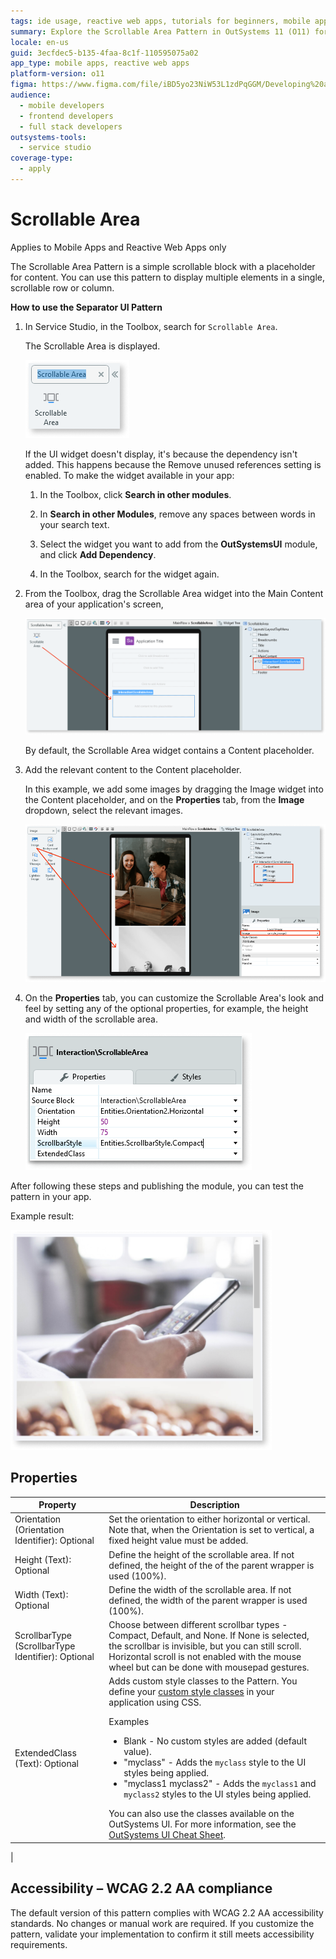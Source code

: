 ```yaml
---
tags: ide usage, reactive web apps, tutorials for beginners, mobile app development, ui patterns
summary: Explore the Scrollable Area Pattern in OutSystems 11 (O11) for creating scrollable content blocks in mobile and reactive web apps.
locale: en-us
guid: 3ecfdec5-b135-4faa-8c1f-110595075a02
app_type: mobile apps, reactive web apps
platform-version: o11
figma: https://www.figma.com/file/iBD5yo23NiW53L1zdPqGGM/Developing%20an%20Application?node-id=653:417
audience:
  - mobile developers
  - frontend developers
  - full stack developers
outsystems-tools:
  - service studio
coverage-type:
  - apply
---
```


# Scrollable Area

<div class="info" markdown="1">

Applies to Mobile Apps and Reactive Web Apps only

</div>

The Scrollable Area Pattern is a simple scrollable block with a placeholder for content. You can use this pattern to display multiple elements in a single, scrollable row or column.

**How to use the Separator UI Pattern**

1. In Service Studio, in the Toolbox, search for `Scrollable Area`.

    The Scrollable Area is displayed.

    ![Screenshot of the Scrollable Area widget in the Service Studio toolbox](images/scrollwidget-ss.png "Scrollable Area Widget in Service Studio")

    If the UI widget doesn't display, it's because the dependency isn't added. This happens because the Remove unused references setting is enabled. To make the widget available in your app:

    1. In the Toolbox, click **Search in other modules**.

    1. In **Search in other Modules**, remove any spaces between words in your search text.

    1. Select the widget you want to add from the **OutSystemsUI** module, and click **Add Dependency**.

    1. In the Toolbox, search for the widget again.

1. From the Toolbox, drag the Scrollable Area widget into the Main Content area of your application's screen,

    ![Dragging the Scrollable Area widget into the Main Content area of an application screen](images/scrolldrag-ss.png "Dragging Scrollable Area Widget to Screen")

    By default, the Scrollable Area widget contains a Content placeholder.

1. Add the relevant content to the Content placeholder.

    In this example, we add some images by dragging the Image widget into the Content placeholder, and on the **Properties** tab, from the **Image** dropdown, select the relevant images.

    ![Adding images to the Content placeholder of the Scrollable Area widget](images/scrollimage-ss.png "Adding Images to Content Placeholder")

1. On the **Properties** tab, you can customize the Scrollable Area's look and feel by setting any of the optional properties, for example, the height and width of the scrollable area.

    ![Customizing the Scrollable Area's properties in the Properties tab](images/scrollprop-ss.png "Setting Optional Properties of Scrollable Area")

After following these steps and publishing the module, you can test the pattern in your app.

Example result:

![Example result showing a Scrollable Area with content in an application](images/scrollexample.png "Example of Scrollable Area in an App")

## Properties

| **Property**                                       | **Description**                                                                                                                                                                                                                                                                                                                                                                                                                                                                                                                                                                                                                         |
|----------------------------------------------------|-----------------------------------------------------------------------------------------------------------------------------------------------------------------------------------------------------------------------------------------------------------------------------------------------------------------------------------------------------------------------------------------------------------------------------------------------------------------------------------------------------------------------------------------------------------------------------------------------------------------------------------------|
| Orientation (Orientation Identifier): Optional     | Set the orientation to either horizontal or vertical. Note that, when the Orientation is set to vertical, a fixed height value must be added.                                                                                                                                                                                                                                                                                                                                                                                                                                                                                           |
| Height (Text): Optional                            | Define the height of the scrollable area. If not defined, the height of the of the parent wrapper is used (100%).                                                                                                                                                                                                                                                                                                                                                                                                                                                                                                                       |
| Width (Text): Optional                             | Define the width of the scrollable area. If not defined, the width of the parent wrapper is used (100%).                                                                                                                                                                                                                                                                                                                                                                                                                                                                                                                                |
| ScrollbarType (ScrollbarType Identifier): Optional | Choose between different scrollbar types - Compact, Default, and None. If None is selected, the scrollbar is invisible, but you can still scroll. Horizontal scroll is not enabled with the mouse wheel but can be done with mousepad gestures.                                                                                                                                                                                                                                                                                                                                                                                         |
| ExtendedClass (Text): Optional                     | Adds custom style classes to the Pattern. You define your [custom style classes](../../../look-feel/css.md) in your application using CSS. <p>Examples <ul><li>Blank - No custom styles are added (default value).</li><li>"myclass" - Adds the ``myclass`` style to the UI styles being applied.</li><li>"myclass1 myclass2" - Adds the ``myclass1`` and ``myclass2`` styles to the UI styles being applied.</li></ul></p>You can also use the classes available on the OutSystems UI. For more information, see the [OutSystems UI Cheat Sheet](https://outsystemsui.outsystems.com/OutSystemsUIWebsite/CheatSheet). |
 |

## Accessibility – WCAG 2.2 AA compliance

The default version of this pattern complies with WCAG 2.2 AA accessibility standards. No changes or manual work are required. If you customize the pattern, validate your implementation to confirm it still meets accessibility requirements.

